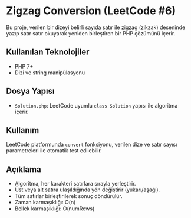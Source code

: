 # Zigzag Conversion (LeetCode #6)

Bu proje, verilen bir dizeyi belirli sayıda satır ile zigzag (zikzak) deseninde yazıp satır satır okuyarak yeniden birleştiren bir PHP çözümünü içerir.

## Kullanılan Teknolojiler
- PHP 7+
- Dizi ve string manipülasyonu

## Dosya Yapısı
- `Solution.php`: LeetCode uyumlu `class Solution` yapısı ile algoritma içerir.

## Kullanım
LeetCode platformunda `convert` fonksiyonu, verilen dize ve satır sayısı parametreleri ile otomatik test edilebilir.

## Açıklama
- Algoritma, her karakteri satırlara sırayla yerleştirir.
- Üst veya alt satıra ulaşıldığında yön değiştirir (yukarı/aşağı).
- Tüm satırlar birleştirilerek sonuç döndürülür.
- Zaman karmaşıklığı: O(n)
- Bellek karmaşıklığı: O(numRows)
